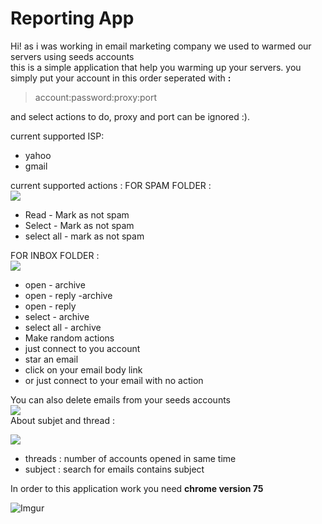 # Reporting App

Hi! as i was working in email marketing company we used to warmed our servers using seeds accounts  
this is a simple application that help you warming up your servers.
you simply put your account in this order seperated with **:**
> account:password:proxy:port

and select actions to do, proxy and port can be ignored :).

current supported ISP:
 - yahoo
 - gmail

current supported actions :
FOR SPAM FOLDER :  
![](https://i.imgur.com/MQD2WCg.png)  

 - Read - Mark as not spam
 - Select - Mark as not spam
 - select all - mark as not spam

FOR INBOX FOLDER :  
![](https://i.imgur.com/2F8rkGu.png)  
 - open - archive
 - open - reply -archive
 - open - reply
 - select - archive
 - select all - archive
 - Make random actions
 - just connect to you account
 - star an email 
 - click on your email body link
 - or just connect to your email with no action

You can also delete emails from your seeds accounts  
![](https://i.imgur.com/wU6HMIM.png)  
About subjet and thread :

![](https://i.imgur.com/TUxNAoF.png)  
 - threads :  number of accounts opened in same time
 - subject : search for emails contains subject 






In order to this application work you need **chrome version 75**

![Imgur](https://i.imgur.com/bzvSCRf.gif)
